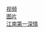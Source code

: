 [视频](https://niubi.cnurl.tk/123.html)<br>
[图片](https://niubi.cnurl.tk/picture.html)<br>
[江南第一深情](https://niubi.cnurl.tk/江南第一深情.html)


